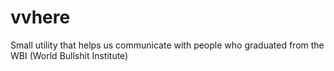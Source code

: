 vvhere
======

Small utility that helps us communicate with people who graduated from the WBI (World Bullshit Institute)